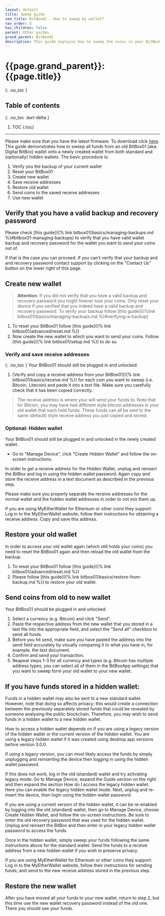 ```yaml
---
layout: default
title: Sweep guide
seo_title: BitBox01 - How to sweep my wallet?
nav_order: 5
has_children: false
parent: Other guides
grand_parent: BitBox01
description: This guide explains how to sweep the coins in your BitBox01 wallet to another wallet. 
---
```

# {{page.grand_parent}}: {{page.title}}
{: .no_toc }

## Table of contents
{: .no_toc .text-delta }

1. TOC
{:toc}

---

Please make sure that you have the latest firmware. To download click [here](https://shiftcrypto.ch/start/).
This guide demonstrates how to sweep all funds from an old BitBox01 (aka. Digital BitBox) wallet onto a newly created wallet from both standard and (optionally) hidden wallets. The basic procedure is:
1. Verify you the backup of your current wallet
2. Reset your BitBox01
3. Create new wallet
4. Save receive addresses
5. Restore old wallet
6. Send coins to the saved receive addresses
7. Use new wallet



## Verify that you have a valid backup and recovery password
Please check [this guide]({% link bitbox01/basics/managing-backups.md %}#bitbox01-managing-backups) to verify that you have valid wallet backup and recovery password for the wallet you want to send your coins out of.

If that is the case you can proceed.
If you can't verify that your backup and and recovery password contact support by clicking on the "Contact Us" button on the lower right of this page.

## Create new wallet
>**Attention:** If you did not verify that you have a valid backup and recovery password you might forever lose your coins. Only reset your device if you verified that you indeed have a valid backup and recovery password. To verify your backup follow [this guide]({%link bitbox01/basics/managing-backups.md %}#verifying-a-backup)


1. To reset your BitBox01 follow [this guide]({% link bitbox01/advanced/reset.md %})
2. Now create the new wallet to which you want to send your coins. Follow [this guide]({% link bitbox01/setup.md %}) to do so.


### Verify and save receive addresses
{: .no_toc }
Your BitBox01 should still be plugged in and unlocked.
1. [Verify and copy a receive address from your BitBox01]({% link bitbox01/basics/receive.md %}) for each coin you want to sweep (i.e. Bitcoin, Litecoin) and paste it into a text file. Make sure you carefully check that it has been copied correctly.
>The receive address is where your will send your funds to. Note that for Bitcoin, you may have had different style bitcoin addresses in your old wallet that each held funds. These funds can all be sent to the same (default) style receive address you just copied and stored.

### Optional: Hidden wallet
Your BitBox01 should still be plugged in and unlocked in the newly created wallet.
- Go to "Manage Device", click "Create Hidden Wallet" and follow the on-screen instructions.

In order to get a receive address for the Hidden Wallet, unplug and reinsert the BitBox and log in using the hidden wallet password. Again copy and store the receive address in a text document as described in the previous step.

Please make sure you properly separate the receive addresses for the normal wallet and the hidden wallet addresses in order to not mix them up.

If you are using MyEtherWallet for Ethereum or other coins they support: Log in to the MyEtherWallet website, follow their instructions for obtaining a receive address. Copy and save this address.



## Restore your old wallet
In order to access your old wallet again (which still holds your coins) you need to reset the BitBox01 again and then reload the old wallet from the backup.
1. To reset your BitBox01 follow [this guide]({% link bitbox01/advanced/reset.md %})
2. Please follow [this guide]({% link bitbox01/basics/restore-from-backup.md %}) to restore your old wallet.

## Send coins from old to new wallet
Your BitBox01 should be plugged in and unlocked.

1. Select a currency (e.g. Bitcoin) and click "Send".
2. Paste the respective address from the new wallet that you stored in a text file into the appropriate field, and select the "Send all" checkbox to send all funds.
3. Before you hit send, make sure you have pasted the address into the send field accurately by visually comparing it to what you have in, for example, the text document.
4. Confirm and send your transaction.
5. Reapeat steps 1-3 for all currency and types (e.g. Bitcoin has multiple address types, you can select all of them in the BitBoxApp settings) that you want to sweep form your old wallet to your new wallet.

## If you have funds stored in a hidden wallet:
Funds in a hidden wallet may also be sent to a new standard wallet. However, note that doing so affects privacy: this would create a connection between the previously separately stored funds that could be revealed by someone analysing the public blockchain. Therefore, you may wish to send funds in a hidden wallet to a new hidden wallet.

How to access a hidden wallet depends on if you are using a legacy version of the hidden wallet or the current version of the hidden wallet. You are using a legacy hidden wallet if it was created using desktop app versions before version 3.0.0.

If using a legacy version, you can most likely access the funds by simply unplugging and reinserting the device then logging in using the hidden wallet password.

If this does not work, log in the old (standard) wallet and try activating legacy mode: Go to Manage Device, expand the Guide section on the right and then expand the section How do I access the legacy hidden wallet. Here you can enable the legacy hidden wallet mode. Next, unplug and re-insert the device, then login using the hidden wallet password.

If you are using a current version of the hidden wallet, it can be re-enabled by logging into the old (standard) wallet, then go to Manage Device, choose Create Hidden Wallet, and follow the on-screen instructions. Be sure to enter the old recovery password that was used for the hidden wallet. Unplug and reinsert the BitBox and then enter in your legacy hidden wallet password to access the funds.

Once in the hidden wallet, simply sweep your funds following the same instructions above for the standard wallet. Send the funds to a receive address from a new hidden wallet if you wish to preserve privacy.

If you are using MyEtherWallet for Ethereum or other coins they support: Log in to the MyEtherWallet website, follow their instructions for sending funds, and send to the new receive address stored in the previous step.

## Restore the new wallet
After you have moved all your funds to your new wallet, return to step 2, but this time use the new wallet recovery password instead of the old one. There you should see your funds.

